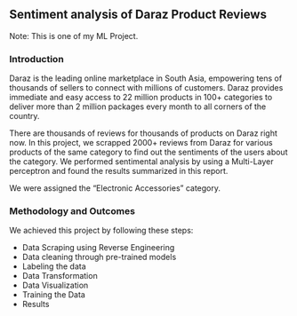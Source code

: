 ## Sentiment analysis of Daraz Product Reviews
Note: This is one of my ML Project.
### Introduction
Daraz is the leading online marketplace in South Asia, empowering tens of thousands of sellers to connect with millions of customers. Daraz provides immediate and easy access to 22 million products in 100+ categories to deliver more than 2 million packages every month to all corners of the country.

There are thousands of reviews for thousands of products on Daraz right now. In this project, we scrapped 2000+ reviews from Daraz for various products of the same category to find out the sentiments of the users about the category. We performed sentimental analysis by using a Multi-Layer perceptron and found the results summarized in this report. 

We were assigned the “Electronic Accessories” category.

### Methodology and Outcomes
We achieved this project by following these steps:
- Data Scraping using Reverse Engineering
- Data cleaning through pre-trained models
- Labeling the data
- Data Transformation
- Data Visualization
- Training the Data
- Results


